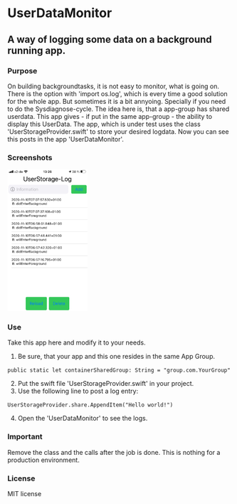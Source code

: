 #  UserDataMonitor
## A way of logging some data on a background running app.

### Purpose
On building backgroundtasks, it is not easy to monitor, what is going on. There is the option with 'import os.log', which is every time a good solution for the whole app. But sometimes it is a bit annyoing. Specially if you need to do the Sysdiagnose-cycle.
The idea here is, that a app-group has shared userdata. This app gives - if put in the same app-group - the ability to display this UserData. The app, which is under test uses the class 'UserStorageProvider.swift' to store your desired logdata. 
Now you can see this posts in the app 'UserDataMonitor'.

### Screenshots
![Mainview](/screenshotsklein/IMG_6695_klein.jpg)

### Use
Take this app here and modify it to your needs.
1. Be sure, that your app and this one resides in the same App Group.
```
public static let containerSharedGroup: String = "group.com.YourGroup"
```
2. Put the swift file 'UserStorageProvider.swift' in your project.
3. Use the following line to post a log entry:
```
UserStorageProvider.share.AppendItem("Hello world!")
```    
4. Open the 'UserDataMonitor' to see the logs.

### Important
Remove the class and the calls after the job is done. This is nothing for a production environment. 

### License
MIT license
